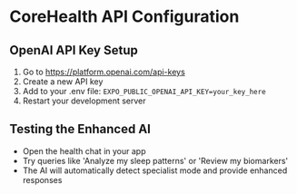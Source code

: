 # CoreHealth API Configuration
## OpenAI API Key Setup

1. Go to https://platform.openai.com/api-keys
2. Create a new API key
3. Add to your .env file:
   `EXPO_PUBLIC_OPENAI_API_KEY=your_key_here`
4. Restart your development server

## Testing the Enhanced AI
- Open the health chat in your app
- Try queries like 'Analyze my sleep patterns' or 'Review my biomarkers'
- The AI will automatically detect specialist mode and provide enhanced responses
